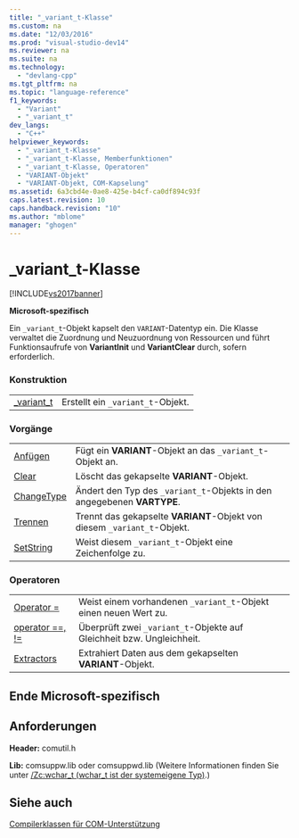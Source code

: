 ```yaml
---
title: "_variant_t-Klasse"
ms.custom: na
ms.date: "12/03/2016"
ms.prod: "visual-studio-dev14"
ms.reviewer: na
ms.suite: na
ms.technology: 
  - "devlang-cpp"
ms.tgt_pltfrm: na
ms.topic: "language-reference"
f1_keywords: 
  - "Variant"
  - "_variant_t"
dev_langs: 
  - "C++"
helpviewer_keywords: 
  - "_variant_t-Klasse"
  - "_variant_t-Klasse, Memberfunktionen"
  - "_variant_t-Klasse, Operatoren"
  - "VARIANT-Objekt"
  - "VARIANT-Objekt, COM-Kapselung"
ms.assetid: 6a3cbd4e-0ae8-425e-b4cf-ca0df894c93f
caps.latest.revision: 10
caps.handback.revision: "10"
ms.author: "mblome"
manager: "ghogen"
---
```

# _variant_t-Klasse
[!INCLUDE[vs2017banner](../assembler/inline/includes/vs2017banner.md)]

**Microsoft\-spezifisch**  
  
 Ein `_variant_t`\-Objekt kapselt den `VARIANT`\-Datentyp ein.  Die Klasse verwaltet die Zuordnung und Neuzuordnung von Ressourcen und führt Funktionsaufrufe von **VariantInit** und **VariantClear** durch, sofern erforderlich.  
  
### Konstruktion  
  
|||  
|-|-|  
|[\_variant\_t](../cpp/variant-t-variant-t.md)|Erstellt ein `_variant_t`\-Objekt.|  
  
### Vorgänge  
  
|||  
|-|-|  
|[Anfügen](../cpp/variant-t-attach.md)|Fügt ein **VARIANT**\-Objekt an das `_variant_t`\-Objekt an.|  
|[Clear](../cpp/variant-t-clear.md)|Löscht das gekapselte **VARIANT**\-Objekt.|  
|[ChangeType](../cpp/variant-t-changetype.md)|Ändert den Typ des `_variant_t`\-Objekts in den angegebenen **VARTYPE**.|  
|[Trennen](../cpp/variant-t-detach.md)|Trennt das gekapselte **VARIANT**\-Objekt von diesem `_variant_t`\-Objekt.|  
|[SetString](../cpp/variant-t-setstring.md)|Weist diesem `_variant_t`\-Objekt eine Zeichenfolge zu.|  
  
### Operatoren  
  
|||  
|-|-|  
|[Operator \=](../cpp/variant-t-operator-equal.md)|Weist einem vorhandenen `_variant_t`\-Objekt einen neuen Wert zu.|  
|[operator \=\=, \!\=](../cpp/variant-t-relational-operators.md)|Überprüft zwei `_variant_t`\-Objekte auf Gleichheit bzw. Ungleichheit.|  
|[Extractors](../cpp/variant-t-extractors.md)|Extrahiert Daten aus dem gekapselten **VARIANT**\-Objekt.|  
  
## Ende Microsoft\-spezifisch  
  
## Anforderungen  
 **Header:** comutil.h  
  
 **Lib:** comsuppw.lib oder comsuppwd.lib \(Weitere Informationen finden Sie unter [\/Zc:wchar\_t \(wchar\_t ist der systemeigene Typ\)](../build/reference/zc-wchar-t-wchar-t-is-native-type.md).\)  
  
## Siehe auch  
 [Compilerklassen für COM\-Unterstützung](../cpp/compiler-com-support-classes.md)